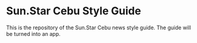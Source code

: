 Sun.Star Cebu Style Guide
===========

This is the repository of the Sun.Star Cebu news style guide. The guide will be turned into an app.
